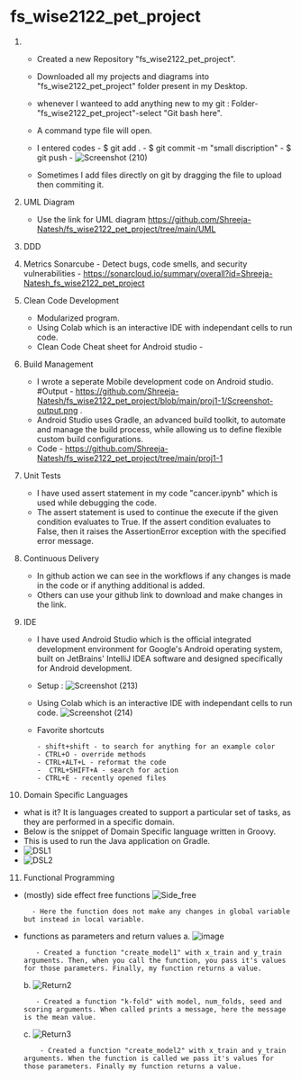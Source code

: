 # fs_wise2122_pet_project
1. - Created a new Repository "fs_wise2122_pet_project".
   - Downloaded all my projects and diagrams into "fs_wise2122_pet_project" folder present in my Desktop.
   - whenever I wanteed to add anything new to my git : Folder-"fs_wise2122_pet_project"-select "Git bash here".
   - A command type file will open. 
   - I entered codes - $ git add .
                    - $ git commit -m "small discription"
                    - $ git push
                    - ![Screenshot (210)](https://user-images.githubusercontent.com/87199756/153854559-fc51e416-7f85-44a7-b382-6b0497d823bb.png)

   - Sometimes I add files directly on git by dragging the file to upload then commiting it.
2. UML Diagram
   - Use the link for UML diagram https://github.com/Shreeja-Natesh/fs_wise2122_pet_project/tree/main/UML
3. DDD
4. Metrics
   Sonarcube -  Detect bugs, code smells, and security vulnerabilities
             -  https://sonarcloud.io/summary/overall?id=Shreeja-Natesh_fs_wise2122_pet_project
5. Clean Code Development
   - Modularized program.
   - Using Colab which is an interactive IDE with independant cells to run code.
   - Clean Code Cheat sheet for Android studio -  
7. Build Management
   - I wrote a seperate Mobile development code on Android studio.
    #Output - https://github.com/Shreeja-Natesh/fs_wise2122_pet_project/blob/main/proj1-1/Screenshot-output.png .
   - Android Studio uses Gradle, an advanced build toolkit, to automate and manage the build process, while allowing us to define flexible custom build configurations.
   - Code - https://github.com/Shreeja-Natesh/fs_wise2122_pet_project/tree/main/proj1-1
7. Unit Tests
   - I have used assert statement in my code "cancer.ipynb" which is used while debugging the code.
   - The assert statement is used to continue the execute if the given condition evaluates to True. If the assert condition evaluates to False, then it raises the AssertionError   exception with the specified error message.
8. Continuous Delivery 
   - In github action we can see in the workflows if any changes is made in the code or if anything additional is added.
   - Others can use your github link to download and make changes in the link.

9. IDE
   - I have used Android Studio which is the official integrated development environment for Google's Android operating system, built on JetBrains' IntelliJ IDEA software and designed specifically for Android development.
   - Setup :
         ![Screenshot (213)](https://user-images.githubusercontent.com/87199756/153851512-6dd73140-b613-4f48-89fb-0218aed1fd43.png)

   - Using Colab which is an interactive IDE with independant cells to run code.
         ![Screenshot (214)](https://user-images.githubusercontent.com/87199756/153851876-8322d91d-07ab-439f-9ea3-9e054ae181d4.png)

   - Favorite shortcuts
         
         - shift+shift - to search for anything for an example color
         - CTRL+O - override methods
         - CTRL+ALT+L - reformat the code
         -  CTRL+SHIFT+A - search for action
         - CTRL+E - recently opened files
         
10. Domain Specific Languages
   - what is it? It is languages created to support a particular set of tasks, as they are performed in a specific domain.
   - Below is the snippet of Domain Specific language written in Groovy.
   - This is used to run the Java application on Gradle.
   - ![DSL1](https://user-images.githubusercontent.com/87199756/153915669-f9acc82b-e5db-4aef-8e0d-b8f1924e44fa.PNG)
   - ![DSL2](https://user-images.githubusercontent.com/87199756/153915786-c73b9a44-b45c-4fca-8843-9f2c0ce12262.PNG)




11. Functional Programming
   - (mostly) side effect free functions
         ![Side_free](https://user-images.githubusercontent.com/87199756/153762589-cfed9866-514e-413f-aa7c-2d500ef66960.PNG)
           
           - Here the function does not make any changes in global variable but instead in local variable.
   
   - functions as parameters and return values
        a. ![image](https://user-images.githubusercontent.com/87199756/153765620-73204884-f22c-4e88-86f5-5d7c0b1b7209.png)

            - Created a function "create_model1" with x_train and y_train arguments. Then, when you call the function, you pass it's values for those parameters. Finally, my function returns a value.
        b. ![Return2](https://user-images.githubusercontent.com/87199756/153765831-f660c457-2a56-4643-97b3-69935771302f.PNG)
            
            - Created a function "k-fold" with model, num_folds, seed and scoring arguments. When called prints a message, here the message is the mean value.
        c. ![Return3](https://user-images.githubusercontent.com/87199756/153766047-bf8d20b8-3575-4689-8fdb-389e922ef624.PNG)
             
             - Created a function "create_model2" with x_train and y_train arguments. When the function is called we pass it's values for those parameters. Finally my function returns a value. 


         


         


    



